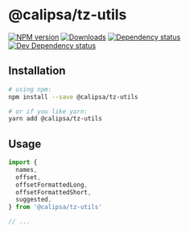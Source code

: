 # @calipsa/tz-utils

[![NPM version][npm-image]][npm-url] [![Downloads][downloads-image]][npm-url] [![Dependency status][david-dm-image]][david-dm-url] [![Dev Dependency status][david-dm-dev-image]][david-dm-dev-url]

## Installation
```bash
# using npm:
npm install --save @calipsa/tz-utils

# or if you like yarn:
yarn add @calipsa/tz-utils
```

## Usage
```javascript
import {
  names,
  offset,
  offsetFormattedLong,
  offsetFormattedShort,
  suggested,
} from '@calipsa/tz-utils'

// ...
```

[npm-url]: https://npmjs.org/package/@calipsa/tz-utils
[downloads-image]: http://img.shields.io/npm/dm/@calipsa/tz-utils.svg
[npm-image]: http://img.shields.io/npm/v/@calipsa/tz-utils.svg
[david-dm-url]:https://david-dm.org/inker/@calipsa/tz-utils
[david-dm-image]:https://david-dm.org/inker/@calipsa/tz-utils.svg
[david-dm-dev-url]:https://david-dm.org/inker/@calipsa/tz-utils#info=devDependencies
[david-dm-dev-image]:https://david-dm.org/inker/@calipsa/tz-utils/dev-status.svg
